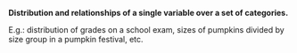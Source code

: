 **Distribution and relationships of a single variable over a set of categories.**

E.g.: distribution of grades on a school exam, sizes of pumpkins divided by size group in a pumpkin festival, etc.